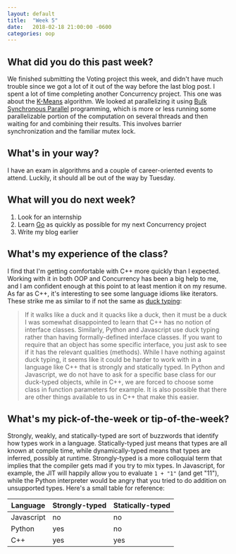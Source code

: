 ```yaml
---
layout: default
title:  "Week 5"
date:   2018-02-18 21:00:00 -0600
categories: oop
---
```


## What did you do this past week?
We finished submitting the Voting project this week, and didn't have much trouble since we got a lot of it out of the way before the last blog post. I spent a lot of time completing another Concurrency project. This one was about the [K-Means][kmeans] algorithm. We looked at parallelizing it using [Bulk Synchronous Parallel][BSP] programming, which is more or less running some parallelizable portion of the computation on several threads and then waiting for and combining their results. This involves barrier synchronization and the familiar mutex lock.

## What's in your way?
I have an exam in algorithms and a couple of career-oriented events to attend. Luckily, it should all be out of the way by Tuesday.

## What will you do next week?
1. Look for an internship
2. Learn [Go][golang] as quickly as possible for my next Concurrency project
3. Write my blog earlier

## What's my experience of the class?
I find that I'm getting comfortable with C++ more quickly than I expected. Working with it in both OOP and Concurrency has been a big help to me, and I am confident enough at this point to at least mention it on my resume. As far as C++, it's interesting to see some language idioms like iterators. These strike me as similar to if not the same as [duck typing][quack]:
> If it walks like a duck and it quacks like a duck, then it must be a duck
I was somewhat disappointed to learn that C++ has no notion of interface classes. Similarly, Python and Javascript use duck typing rather than having formally-defined interface classes. If you want to require that an object has some specific interface, you just ask to see if it has the relevant qualities (methods). While I have nothing against duck typing, it seems like it could be harder to work with in a language like C++ that is strongly and statically typed. In Python and Javascript, we do not have to ask for a specific base class for our duck-typed objects, while in C++, we are forced to choose some class in function parameters for example. It is also possible that there are other things available to us in C++ that make this easier.

## What's my pick-of-the-week or tip-of-the-week?
Strongly, weakly, and statically-typed are sort of buzzwords that identify how types work in a language. Statically-typed just means that types are all known at compile time, while dynamically-typed means that types are inferred, possibly at runtime. Strongly-typed is a more colloquial term that implies that the compiler gets mad if you try to mix types. In Javascript, for example, the JIT will happily allow you to evaluate `1 + "1"` (and get "11"), while the Python interpreter would be angry that you tried to do addition on unsupported types. Here's a small table for reference:

Language | Strongly-typed | Statically-typed
--- | --- | ---
Javascript | no | no
Python | yes | no
C++ | yes | yes

[kmeans]: https://en.wikipedia.org/wiki/K-means_clustering
[BSP]: https://en.wikipedia.org/wiki/Bulk_synchronous_parallel#The_model
[golang]: https://golang.org/
[quack]: https://en.wikipedia.org/wiki/Duck_typing
